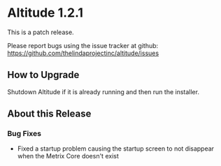 # Altitude 1.2.1

This is a patch release.

Please report bugs using the issue tracker at github: https://github.com/thelindaprojectinc/altitude/issues

## How to Upgrade
Shutdown Altitude if it is already running and then run the installer.

## About this Release

### Bug Fixes
- Fixed a startup problem causing the startup screen to not disappear when the Metrix Core doesn't exist
